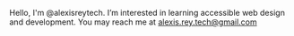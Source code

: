  Hello, I'm @alexisreytech.
 I’m interested in learning accessible web design and development.
 You may reach me at alexis.rey.tech@gmail.com

<!---
alexisreytech/alexisreytech is a ✨ special ✨ repository because its `README.md` (this file) appears on your GitHub profile.
You can click the Preview link to take a look at your changes.
--->
